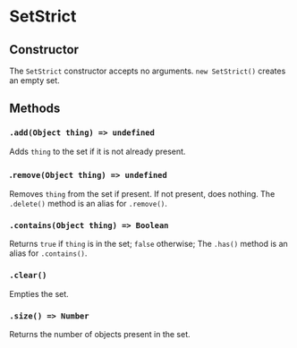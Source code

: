 # SetStrict

## Constructor
The `SetStrict` constructor accepts no arguments. `new SetStrict()` creates an empty set.

## Methods

### `.add(Object thing) => undefined`
Adds `thing` to the set if it is not already present.

### .`remove(Object thing) => undefined`
Removes `thing` from the set if present. If not present, does nothing. The `.delete()` method is an alias for `.remove()`.

### `.contains(Object thing) => Boolean`
Returns `true` if `thing` is in the set; `false` otherwise; The `.has()` method is an alias for `.contains()`.

### `.clear()`
Empties the set.

### `.size() => Number`
Returns the number of objects present in the set.
